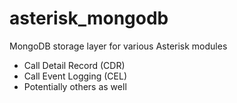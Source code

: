 asterisk_mongodb
====================

MongoDB storage layer for various Asterisk modules
- Call Detail Record (CDR)
- Call Event Logging (CEL)
- Potentially others as well
